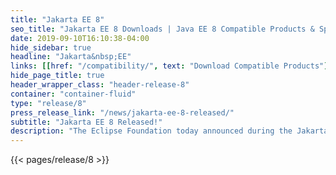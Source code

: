 ```yaml
---
title: "Jakarta EE 8"
seo_title: "Jakarta EE 8 Downloads | Java EE 8 Compatible Products & Specifications"
date: 2019-09-10T16:10:38-04:00
hide_sidebar: true
headline: "Jakarta&nbsp;EE"
links: [[href: "/compatibility/", text: "Download Compatible Products"], [href: "/specifications/", text: "Specifications"]]
hide_page_title: true
header_wrapper_class: "header-release-8"
container: "container-fluid"
type: "release/8"
press_release_link: "/news/jakarta-ee-8-released/"
subtitle: "Jakarta EE 8 Released!"
description: "The Eclipse Foundation today announced during the JakartaOne Livestream virtual conference the release of the Jakarta EE 8 Full Platform and Web Profile specifications and related Technology Compatibility Kits (TCKs)."
---
```


{{< pages/release/8 >}}